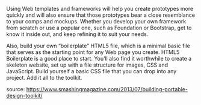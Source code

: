Using Web templates and frameworks will help you create prototypes more quickly and will also ensure that those prototypes bear a close resemblance to your comps and mockups. Whether you develop your own framework from scratch or use a popular one, such as Foundation or Bootstrap, get to know it inside out, and keep refining it to suit your needs.

Also, build your own “boilerplate” HTML5 file, which is a minimal basic file that serves as the starting point for any Web page you create. HTML5 Boilerplate is a good place to start. You’ll also find it worthwhile to create a skeleton website, set up with a file structure for images, CSS and JavaScript. Build yourself a basic CSS file that you can drop into any project. Add it all to the toolkit.

source: https://www.smashingmagazine.com/2013/07/building-portable-design-toolkit/
